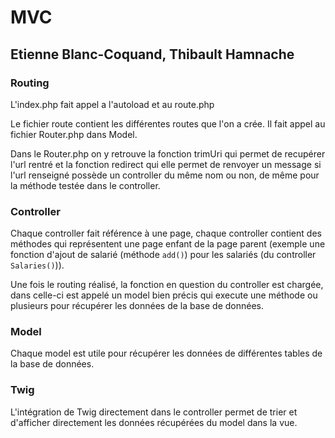# MVC
## Etienne Blanc-Coquand, Thibault Hamnache

### Routing
L'index.php fait appel a l'autoload et au route.php

Le fichier route contient les différentes routes que l'on a crée. Il fait appel au fichier Router.php dans Model.

Dans le Router.php on y retrouve la fonction trimUri qui permet de recupérer l'url rentré et la fonction redirect qui elle permet de renvoyer un message si l'url renseigné possède un controller du même nom ou non, de même pour la méthode testée dans le controller.

### Controller
Chaque controller fait référence à une page, chaque controller contient des méthodes qui représentent une page enfant de la page parent (exemple une fonction d'ajout de salarié (méthode `add()`) pour les salariés (du controller `Salaries()`)).

Une fois le routing réalisé, la fonction en question du controller est chargée, dans celle-ci est appelé un model bien précis qui execute une méthode ou plusieurs pour récupérer les données de la base de données.

### Model
Chaque model est utile pour récupérer les données de différentes tables de la base de données.

### Twig
L'intégration de Twig directement dans le controller permet de trier et d'afficher directement les données récupérées du model dans la vue.
